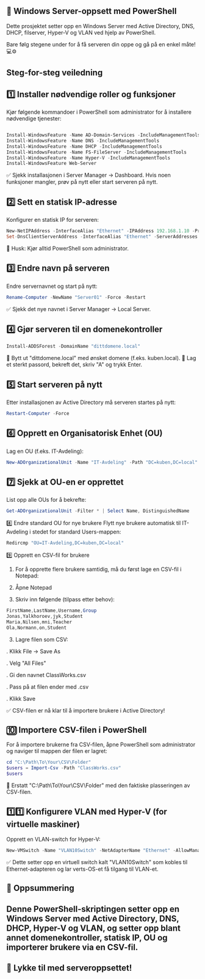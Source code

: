 ## 🚀 Windows Server-oppsett med PowerShell
Dette prosjektet setter opp en Windows Server med Active Directory, DNS, DHCP, filserver, Hyper-V og VLAN ved hjelp av PowerShell.

Bare følg stegene under for å få serveren din oppe og gå på en enkel måte! 💻⚙️



## Steg-for-steg veiledning
## 1️⃣ Installer nødvendige roller og funksjoner
Kjør følgende kommandoer i PowerShell som administrator for å installere nødvendige tjenester:
```powershell

Install-WindowsFeature -Name AD-Domain-Services -IncludeManagementTools
Install-WindowsFeature -Name DNS -IncludeManagementTools
Install-WindowsFeature -Name DHCP -IncludeManagementTools
Install-WindowsFeature -Name FS-FileServer -IncludeManagementTools
Install-WindowsFeature -Name Hyper-V -IncludeManagementTools
Install-WindowsFeature Web-Server
```
✅ Sjekk installasjonen i Server Manager → Dashboard. Hvis noen funksjoner mangler, prøv på nytt eller start serveren på nytt.



## 2️⃣ Sett en statisk IP-adresse
Konfigurer en statisk IP for serveren:
```powershell
New-NetIPAddress -InterfaceAlias "Ethernet" -IPAddress 192.168.1.10 -PrefixLength 24 -DefaultGateway 192.168.1.1
Set-DnsClientServerAddress -InterfaceAlias "Ethernet" -ServerAddresses 192.168.1.1
```
🔹 Husk: Kjør alltid PowerShell som administrator.


## 3️⃣ Endre navn på serveren
Endre servernavnet og start på nytt:
```powershell
Rename-Computer -NewName "Server01" -Force -Restart
```
✅ Sjekk det nye navnet i Server Manager → Local Server.


## 4️⃣ Gjør serveren til en domenekontroller
```powershell
Install-ADDSForest -DomainName "dittdomene.local"
```
🔹 Bytt ut "dittdomene.local" med ønsket domene (f.eks. kuben.local).
🔹 Lag et sterkt passord, bekreft det, skriv "A" og trykk Enter.


## 5️⃣ Start serveren på nytt
Etter installasjonen av Active Directory må serveren startes på nytt:
```powershell
Restart-Computer -Force
```

## 6️⃣ Opprett en Organisatorisk Enhet (OU)
Lag en OU (f.eks. IT-Avdeling):
```powershell
New-ADOrganizationalUnit -Name "IT-Avdeling" -Path "DC=kuben,DC=local"
```


## 7️⃣ Sjekk at OU-en er opprettet
List opp alle OUs for å bekrefte:
```powershell
Get-ADOrganizationalUnit -Filter * | Select Name, DistinguishedName

```

8️⃣ Endre standard OU for nye brukere
Flytt nye brukere automatisk til IT-Avdeling i stedet for standard Users-mappen:
```powershell
Redircmp "OU=IT-Avdeling,DC=kuben,DC=local"

```

9️⃣ Opprett en CSV-fil for brukere

1. For å opprette flere brukere samtidig, må du først lage en CSV-fil i Notepad:

2. Åpne Notepad

3. Skriv inn følgende (tilpass etter behov):
```powershell
FirstName,LastName,Username,Group
Jonas,Yalkhoroev,jyk,Student
Maria,Nilsen,mni,Teacher
Ola,Normann,on,Student
```

3. Lagre filen som CSV:

. Klikk File → Save As

. Velg "All Files"

. Gi den navnet ClassWorks.csv

. Pass på at filen ender med .csv

. Klikk Save

✅ CSV-filen er nå klar til å importere brukere i Active Directory!


## 🔟 Importere CSV-filen i PowerShell
For å importere brukerne fra CSV-filen, åpne PowerShell som administrator og naviger til mappen der filen er lagret:
```powershell
cd "C:\Path\To\Your\CSV\Folder"
$users = Import-Csv -Path "ClassWorks.csv"
$users
```
🔹 Erstatt "C:\Path\To\Your\CSV\Folder" med den faktiske plasseringen av CSV-filen.

## 1️⃣1️⃣ Konfigurere VLAN med Hyper-V (for virtuelle maskiner)
Opprett en VLAN-switch for Hyper-V:
```powershell
New-VMSwitch -Name "VLAN10Switch" -NetAdapterName "Ethernet" -AllowManagementOS $true
```
✅ Dette setter opp en virtuell switch kalt "VLAN10Switch" som kobles til Ethernet-adapteren og lar verts-OS-et få tilgang til VLAN-et.


## 🎯 Oppsummering
## Denne PowerShell-skriptingen setter opp en Windows Server med Active Directory, DNS, DHCP, Hyper-V og VLAN, og setter opp blant annet domenekontroller, statisk IP, OU og importerer brukere via en CSV-fil.

## 🚀 Lykke til med serveroppsettet!


